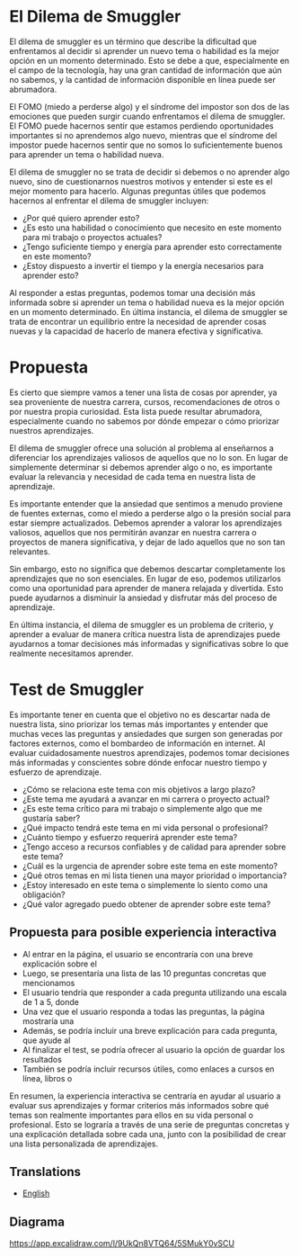 # El Dilema de Smuggler
El dilema de smuggler es un término que describe la dificultad que enfrentamos al decidir si aprender un nuevo tema o habilidad es la mejor opción en un momento determinado. Esto se debe a que, especialmente en el campo de la tecnología, hay una gran cantidad de información que aún no sabemos, y la cantidad de información disponible en línea puede ser abrumadora.

El FOMO (miedo a perderse algo) y el síndrome del impostor son dos de las emociones que pueden surgir cuando enfrentamos el dilema de smuggler. El FOMO puede hacernos sentir que estamos perdiendo oportunidades importantes si no aprendemos algo nuevo, mientras que el síndrome del impostor puede hacernos sentir que no somos lo suficientemente buenos para aprender un tema o habilidad nueva.

El dilema de smuggler no se trata de decidir si debemos o no aprender algo nuevo, sino de cuestionarnos nuestros motivos y entender si este es el mejor momento para hacerlo. Algunas preguntas útiles que podemos hacernos al enfrentar el dilema de smuggler incluyen:

- ¿Por qué quiero aprender esto?
- ¿Es esto una habilidad o conocimiento que necesito en este momento para mi trabajo o proyectos actuales?
- ¿Tengo suficiente tiempo y energía para aprender esto correctamente en este momento?
- ¿Estoy dispuesto a invertir el tiempo y la energía necesarios para aprender esto?

Al responder a estas preguntas, podemos tomar una decisión más informada sobre si aprender un tema o habilidad nueva es la mejor opción en un momento determinado. En última instancia, el dilema de smuggler se trata de encontrar un equilibrio entre la necesidad de aprender cosas nuevas y la capacidad de hacerlo de manera efectiva y significativa.

# Propuesta
Es cierto que siempre vamos a tener una lista de cosas por aprender, ya sea proveniente de nuestra carrera, cursos, recomendaciones de otros o por nuestra propia curiosidad. Esta lista puede resultar abrumadora, especialmente cuando no sabemos por dónde empezar o cómo priorizar nuestros aprendizajes.

El dilema de smuggler ofrece una solución al problema al enseñarnos a diferenciar los aprendizajes valiosos de aquellos que no lo son. En lugar de simplemente determinar si debemos aprender algo o no, es importante evaluar la relevancia y necesidad de cada tema en nuestra lista de aprendizaje.

Es importante entender que la ansiedad que sentimos a menudo proviene de fuentes externas, como el miedo a perderse algo o la presión social para estar siempre actualizados. Debemos aprender a valorar los aprendizajes valiosos, aquellos que nos permitirán avanzar en nuestra carrera o proyectos de manera significativa, y dejar de lado aquellos que no son tan relevantes.

Sin embargo, esto no significa que debemos descartar completamente los aprendizajes que no son esenciales. En lugar de eso, podemos utilizarlos como una oportunidad para aprender de manera relajada y divertida. Esto puede ayudarnos a disminuir la ansiedad y disfrutar más del proceso de aprendizaje.

En última instancia, el dilema de smuggler es un problema de criterio, y aprender a evaluar de manera crítica nuestra lista de aprendizajes puede ayudarnos a tomar decisiones más informadas y significativas sobre lo que realmente necesitamos aprender.

# Test de Smuggler
Es importante tener en cuenta que el objetivo no es descartar nada de nuestra lista, sino priorizar los temas más importantes y entender que muchas veces las preguntas y ansiedades que surgen son generadas por factores externos, como el bombardeo de información en internet. Al evaluar cuidadosamente nuestros aprendizajes, podemos tomar decisiones más informadas y conscientes sobre dónde enfocar nuestro tiempo y esfuerzo de aprendizaje.

- ¿Cómo se relaciona este tema con mis objetivos a largo plazo?
- ¿Este tema me ayudará a avanzar en mi carrera o proyecto actual?
- ¿Es este tema crítico para mi trabajo o simplemente algo que me gustaría saber?
- ¿Qué impacto tendrá este tema en mi vida personal o profesional?
- ¿Cuánto tiempo y esfuerzo requerirá aprender este tema?
- ¿Tengo acceso a recursos confiables y de calidad para aprender sobre este tema?
- ¿Cuál es la urgencia de aprender sobre este tema en este momento?
- ¿Qué otros temas en mi lista tienen una mayor prioridad o importancia?
- ¿Estoy interesado en este tema o simplemente lo siento como una obligación?
- ¿Qué valor agregado puedo obtener de aprender sobre este tema?

## Propuesta para posible experiencia interactiva
- Al entrar en la página, el usuario se encontraría con una breve explicación sobre el 
- Luego, se presentaría una lista de las 10 preguntas concretas que mencionamos 
- El usuario tendría que responder a cada pregunta utilizando una escala de 1 a 5, donde 
- Una vez que el usuario responda a todas las preguntas, la página mostraría una 
- Además, se podría incluir una breve explicación para cada pregunta, que ayude al 
- Al finalizar el test, se podría ofrecer al usuario la opción de guardar los resultados 
- También se podría incluir recursos útiles, como enlaces a cursos en línea, libros o 

En resumen, la experiencia interactiva se centraría en ayudar al usuario a evaluar sus aprendizajes y formar criterios más informados sobre qué temas son realmente importantes para ellos en su vida personal o profesional. Esto se lograría a través de una serie de preguntas concretas y una explicación detallada sobre cada una, junto con la posibilidad de crear una lista personalizada de aprendizajes.

## Translations
- [English](README_en.md) 


## Diagrama
https://app.excalidraw.com/l/9UkQn8VTQ64/5SMukY0vSCU
